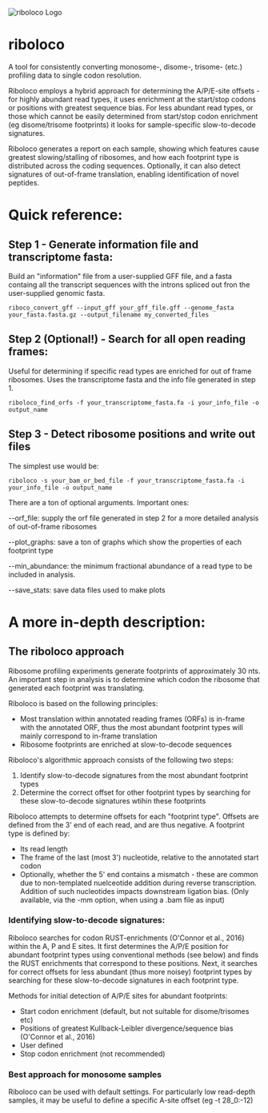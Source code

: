 ![riboloco Logo](ribolocologo3.png)
# riboloco
A tool for consistently converting monosome-, disome-, trisome- (etc.) profiling data to single codon resolution. 

Riboloco employs a hybrid approach for determining the A/P/E-site offsets - for highly abundant read types, it uses enrichment at the start/stop codons or positions with greatest sequence bias. For less abundant read types, or those which cannot be easily determined from start/stop codon enrichment (eg disome/trisome footprints) it looks for sample-specific slow-to-decode signatures. 

Riboloco generates a report on each sample, showing which features cause greatest slowing/stalling of ribosomes, and how each footprint type is distributed across the coding sequences. Optionally, it can also detect signatures of out-of-frame translation, enabling identification of novel peptides.

# Quick reference:

## Step 1 - Generate information file and transcriptome fasta:

Build an "information" file from a user-supplied GFF file, and a fasta containg all the transcript sequences with the introns spliced out fron the user-supplied genomic fasta.

```riboco_convert_gff --input_gff your_gff_file.gff --genome_fasta your_fasta.fasta.gz --output_filename my_converted_files```


## Step 2 (Optional!) - Search for all open reading frames:

Useful for determining if specific read types are enriched for out of frame ribosomes. Uses the transcriptome fasta and the info file generated in step 1.

```riboloco_find_orfs -f your_transcriptome_fasta.fa -i your_info_file -o output_name```


## Step 3 - Detect ribosome positions and write out files

The simplest use would be:

```riboloco -s your_bam_or_bed_file -f your_transcriptome_fasta.fa -i your_info_file -o output_name```

There are a ton of optional arguments. Important ones:

--orf_file: supply the orf file generated in step 2 for a more detailed analysis of out-of-frame ribosomes

--plot_graphs: save a ton of graphs which show the properties of each footprint type

--min_abundance: the minimum fractional abundance of a read type to be included in analysis.

--save_stats: save data files used to make plots

# A more in-depth description:

## The riboloco approach

Ribosome profiling experiments generate footprints of approximately 30 nts. An important step in analysis is to determine which codon the ribosome that generated each footprint was translating.

Riboloco is based on the following principles:
* Most translation within annotated reading frames (ORFs) is in-frame with the annotated ORF, thus the most abundant footprint types will mainly correspond to in-frame translation
* Ribosome footprints are enriched at slow-to-decode sequences

Riboloco's algorithmic approach consists of the following two steps:
1. Identify slow-to-decode signatures from the most abundant footprint types 
2. Determine the correct offset for other footprint types by searching for these slow-to-decode signatures wtihin these footprints

Riboloco attempts to determine offsets for each "footprint type". Offsets are defined from the 3' end of each read, and are thus negative. A footprint type is defined by:
* Its read length
* The frame of the last (most 3') nucleotide, relative to the annotated start codon
* Optionally, whether the 5' end contains a mismatch - these are common due to non-templated nuelceotide addition during reverse transcription. Addition of such nucleotides impacts downstream ligation bias. (Only available, via the -mm option, when using a .bam file as input)

### Identifying slow-to-decode signatures:

Riboloco searches for codon RUST-enrichments (O'Connor et al., 2016) within the A, P and E sites. It first determines the A/P/E position for abundant footprint types using conventional methods (see below) and finds the RUST enrichments that correspond to these positions. Next, it searches for correct offsets for less abundant (thus more noisey) footprint types by searching for these slow-to-decode signatures in each footprint type.

Methods for initial detection of A/P/E sites for abundant footprints:
* Start codon enrichment (default, but not suitable for disome/trisomes etc)
* Positions of greatest Kullback-Leibler divergence/sequence bias (O'Connor et al., 2016)
* User defined
* Stop codon enrichment (not recommended)


### Best approach for monosome samples

Riboloco can be used with default settings. For particularly low read-depth samples, it may be useful to define a specific A-site offset (eg -t 28_0:-12)


